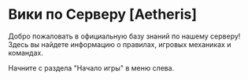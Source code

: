 # Вики по Серверу [Aetheris]

Добро пожаловать в официальную базу знаний по нашему серверу! Здесь вы найдете информацию о правилах, игровых механиках и командах.

Начните с раздела "Начало игры" в меню слева.